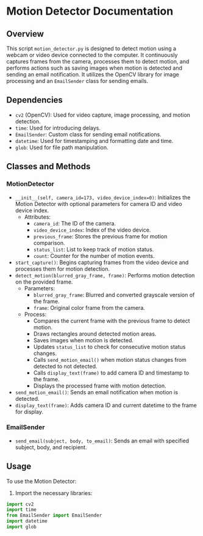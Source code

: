 # Motion Detector Documentation

## Overview
This script `motion_detector.py` is designed to detect motion using a webcam or video device connected to the computer. It continuously captures frames from the camera, processes them to detect motion, and performs actions such as saving images when motion is detected and sending an email notification. It utilizes the OpenCV library for image processing and an `EmailSender` class for sending emails.

## Dependencies
- `cv2` (OpenCV): Used for video capture, image processing, and motion detection.
- `time`: Used for introducing delays.
- `EmailSender`: Custom class for sending email notifications.
- `datetime`: Used for timestamping and formatting date and time.
- `glob`: Used for file path manipulation.

## Classes and Methods

### MotionDetector
- `__init__(self, camera_id=173, video_device_index=0)`: Initializes the Motion Detector with optional parameters for camera ID and video device index.
    - Attributes:
        - `camera_id`: The ID of the camera.
        - `video_device_index`: Index of the video device.
        - `previous_frame`: Stores the previous frame for motion comparison.
        - `status_list`: List to keep track of motion status.
        - `count`: Counter for the number of motion events.
- `start_capture()`: Begins capturing frames from the video device and processes them for motion detection.
- `detect_motion(blurred_gray_frame, frame)`: Performs motion detection on the provided frame.
    - Parameters:
        - `blurred_gray_frame`: Blurred and converted grayscale version of the frame.
        - `frame`: Original color frame from the camera.
    - Process:
        - Compares the current frame with the previous frame to detect motion.
        - Draws rectangles around detected motion areas.
        - Saves images when motion is detected.
        - Updates `status_list` to check for consecutive motion status changes.
        - Calls `send_motion_email()` when motion status changes from detected to not detected.
        - Calls `display_text(frame)` to add camera ID and timestamp to the frame.
        - Displays the processed frame with motion detection.
- `send_motion_email()`: Sends an email notification when motion is detected.
- `display_text(frame)`: Adds camera ID and current datetime to the frame for display.

### EmailSender
- `send_email(subject, body, to_email)`: Sends an email with specified subject, body, and recipient.

## Usage
To use the Motion Detector:

1. Import the necessary libraries:
```python
import cv2
import time
from EmailSender import EmailSender
import datetime
import glob
```
